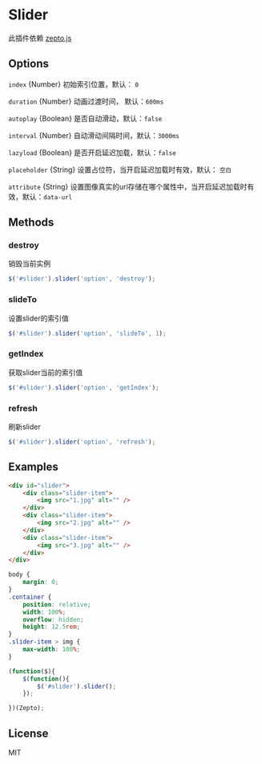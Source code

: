 # Slider

此插件依赖 [zepto.js](http://zeptojs.com/)

## Options

`index` {Number} 初始索引位置，默认： `0`

`duration` {Number} 动画过渡时间， 默认：`600ms`

`autoplay` {Boolean} 是否自动滑动，默认：`false`

`interval` {Number} 自动滑动间隔时间，默认：`3000ms`

`lazyload` {Boolean} 是否开启延迟加载，默认：`false`

`placeholder` {String} 设置占位符，当开启延迟加载时有效，默认： `空白`

`attribute` {String} 设置图像真实的url存储在哪个属性中，当开启延迟加载时有效，默认：`data-url`

## Methods
### destroy  
销毁当前实例  

```js
$('#slider').slider('option', 'destroy');
```
### slideTo  
设置slider的索引值  

```js
$('#slider').slider('option', 'slideTo', 1);
```
### getIndex  
获取slider当前的索引值  

```js
$('#slider').slider('option', 'getIndex');
```
### refresh  
刷新slider  

```js
$('#slider').slider('option', 'refresh');
```

## Examples

```html
<div id="slider">
    <div class="slider-item">
        <img src="1.jpg" alt="" />
    </div>
    <div class="slider-item">
        <img src="2.jpg" alt="" />
    </div>
    <div class="slider-item">
        <img src="3.jpg" alt="" />
    </div>
</div>
```
```css
body {
    margin: 0;
}
.container {
    position: relative;
    width: 100%;
    overflow: hidden;
    height: 12.5rem;
}
.slider-item > img {
    max-width: 100%;
}
```
```js
(function($){
    $(function(){
        $('#slider').slider();
    });

})(Zepto);

```

## License

MIT
